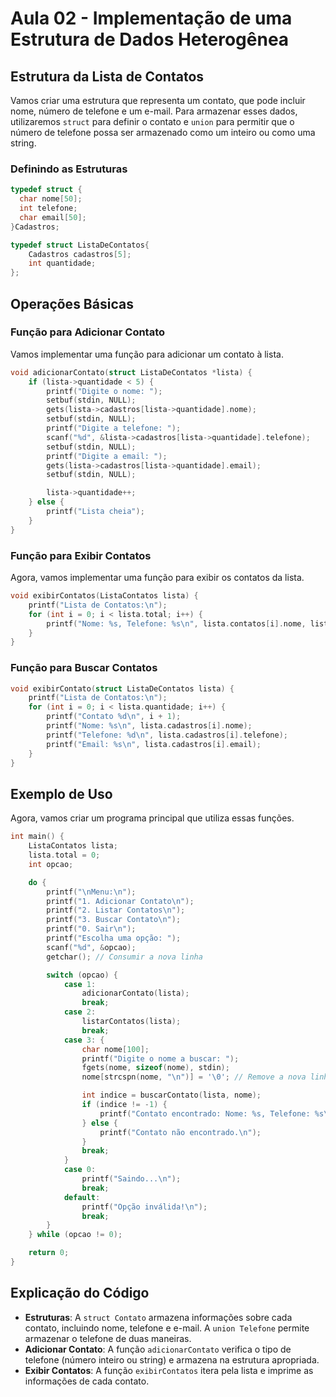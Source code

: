 # Aula 02 - Implementação de uma Estrutura de Dados Heterogênea

## Estrutura da Lista de Contatos

Vamos criar uma estrutura que representa um contato, que pode incluir nome, número de telefone e um e-mail. Para armazenar esses dados, utilizaremos `struct` para definir o contato e `union` para permitir que o número de telefone possa ser armazenado como um inteiro ou como uma string.

### Definindo as Estruturas

``` C
typedef struct {
  char nome[50];
  int telefone;
  char email[50];
}Cadastros;

typedef struct ListaDeContatos{
    Cadastros cadastros[5];
    int quantidade;
};
```

## Operações Básicas

### Função para Adicionar Contato

Vamos implementar uma função para adicionar um contato à lista.

```c
void adicionarContato(struct ListaDeContatos *lista) {
    if (lista->quantidade < 5) {
        printf("Digite o nome: ");
        setbuf(stdin, NULL);
        gets(lista->cadastros[lista->quantidade].nome);
        setbuf(stdin, NULL);
        printf("Digite a telefone: ");
        scanf("%d", &lista->cadastros[lista->quantidade].telefone);
        setbuf(stdin, NULL);
        printf("Digite a email: ");
        gets(lista->cadastros[lista->quantidade].email);
        setbuf(stdin, NULL);

        lista->quantidade++;
    } else {
        printf("Lista cheia");
    }
}
```

### Função para Exibir Contatos

Agora, vamos implementar uma função para exibir os contatos da lista.

``` C
void exibirContatos(ListaContatos lista) {
    printf("Lista de Contatos:\n");
    for (int i = 0; i < lista.total; i++) {
        printf("Nome: %s, Telefone: %s\n", lista.contatos[i].nome, lista.contatos[i].telefone);
    }
}
```

### Função para Buscar Contatos

```C
void exibirContato(struct ListaDeContatos lista) {
    printf("Lista de Contatos:\n");
    for (int i = 0; i < lista.quantidade; i++) {
        printf("Contato %d\n", i + 1);
        printf("Nome: %s\n", lista.cadastros[i].nome);
        printf("Telefone: %d\n", lista.cadastros[i].telefone);
        printf("Email: %s\n", lista.cadastros[i].email);
    }
}
```

## Exemplo de Uso

Agora, vamos criar um programa principal que utiliza essas funções.

```c
int main() {
    ListaContatos lista;
    lista.total = 0;
    int opcao;

    do {
        printf("\nMenu:\n");
        printf("1. Adicionar Contato\n");
        printf("2. Listar Contatos\n");
        printf("3. Buscar Contato\n");
        printf("0. Sair\n");
        printf("Escolha uma opção: ");
        scanf("%d", &opcao);
        getchar(); // Consumir a nova linha

        switch (opcao) {
            case 1:
                adicionarContato(lista);
                break;
            case 2:
                listarContatos(lista);
                break;
            case 3: {
                char nome[100];
                printf("Digite o nome a buscar: ");
                fgets(nome, sizeof(nome), stdin);
                nome[strcspn(nome, "\n")] = '\0'; // Remove a nova linha

                int indice = buscarContato(lista, nome);
                if (indice != -1) {
                    printf("Contato encontrado: Nome: %s, Telefone: %s\n", lista.contatos[indice].nome, lista.contatos[indice].telefone);
                } else {
                    printf("Contato não encontrado.\n");
                }
                break;
            }
            case 0:
                printf("Saindo...\n");
                break;
            default:
                printf("Opção inválida!\n");
                break;
        }
    } while (opcao != 0);

    return 0;
}
```

## Explicação do Código

- **Estruturas**: A `struct Contato` armazena informações sobre cada contato, incluindo nome, telefone e e-mail. A `union Telefone` permite armazenar o telefone de duas maneiras.
- **Adicionar Contato**: A função `adicionarContato` verifica o tipo de telefone (número inteiro ou string) e armazena na estrutura apropriada.
- **Exibir Contatos**: A função `exibirContatos` itera pela lista e imprime as informações de cada contato.
